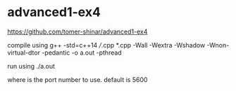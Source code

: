 # advanced1-ex4
https://github.com/tomer-shinar/advanced1-ex4

compile using g++ -std=c++14 */*.cpp *.cpp -Wall -Wextra -Wshadow -Wnon-virtual-dtor -pedantic -o a.out -pthread

run using ./a.out <port>

where <port> is the port number to use. default is 5600